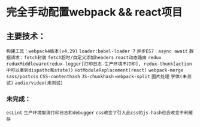 # 完全手动配置webpack && react项目
## 主要技术：
```构建工具：webpack4版本(v4.29)```
```loader:babel-loader 7```
```异步ES7：async await```
```数据请求：fetch封装```
```fetch超时/自定义添加headers```
```react动态路由```
```redux```
```reduxMiddleware(redux-logger[打印日志-生产环境不打印], redux-thunk[action中可以拿到dispathc和state])```
```HotModuleReplacement(react)```
```webpack-merge```
```sass/postcss```
```CSS-contenthash```
```JS-chunkhash```
```webpack-split```
```图片处理```
```字体(未测试)```
```audio/video(未测试)```
### 未完成：
```esLint```
```生产环境取消打印日志和debugger```
```css改变了引入此css的js-hash也会改变不利缓存```
